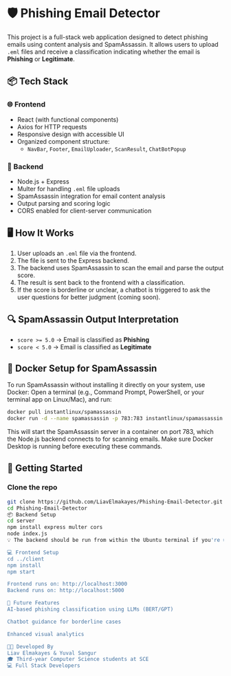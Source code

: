 # 🛡️ Phishing Email Detector

This project is a full-stack web application designed to detect phishing emails using content analysis and SpamAssassin. It allows users to upload `.eml` files and receive a classification indicating whether the email is **Phishing** or **Legitimate**.

## 📦 Tech Stack

### 🌐 Frontend
- React (with functional components)
- Axios for HTTP requests
- Responsive design with accessible UI
- Organized component structure:
  - `NavBar`, `Footer`, `EmailUploader`, `ScanResult`, `ChatBotPopup`

### 🧠 Backend
- Node.js + Express
- Multer for handling `.eml` file uploads
- SpamAssassin integration for email content analysis
- Output parsing and scoring logic
- CORS enabled for client-server communication

## 🖥️ How It Works

1. User uploads an `.eml` file via the frontend.
2. The file is sent to the Express backend.
3. The backend uses SpamAssassin to scan the email and parse the output score.
4. The result is sent back to the frontend with a classification.
5. If the score is borderline or unclear, a chatbot is triggered to ask the user questions for better judgment (coming soon).

## 🔍 SpamAssassin Output Interpretation

- `score >= 5.0` → Email is classified as **Phishing**
- `score < 5.0` → Email is classified as **Legitimate**

## 🐳 Docker Setup for SpamAssassin

To run SpamAssassin without installing it directly on your system, use Docker:
Open a terminal (e.g., Command Prompt, PowerShell, or your terminal app on Linux/Mac), and run:

```bash
docker pull instantlinux/spamassassin
docker run -d --name spamassassin -p 783:783 instantlinux/spamassassin
```
This will start the SpamAssassin server in a container on port 783, which the Node.js backend connects to for scanning emails.
Make sure Docker Desktop is running before executing these commands.

## 🚀 Getting Started

### Clone the repo
```bash
git clone https://github.com/LiavElmakayes/Phishing-Email-Detector.git
cd Phishing-Email-Detector
📦 Backend Setup
cd server
npm install express multer cors
node index.js
💡 The backend should be run from within the Ubuntu terminal if you're using WSL/Linux. Make sure SpamAssassin is also running (via Docker) before starting the server.

💻 Frontend Setup
cd ../client
npm install
npm start

Frontend runs on: http://localhost:3000
Backend runs on: http://localhost:5000

💬 Future Features
AI-based phishing classification using LLMs (BERT/GPT)

Chatbot guidance for borderline cases

Enhanced visual analytics

🧑‍💻 Developed By
Liav Elmakayes & Yuval Sangur
🎓 Third-year Computer Science students at SCE
💻 Full Stack Developers
